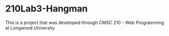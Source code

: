 # 210Lab3-Hangman
This is a project that was developed through CMSC 210 - Web Programming at Longwood University
